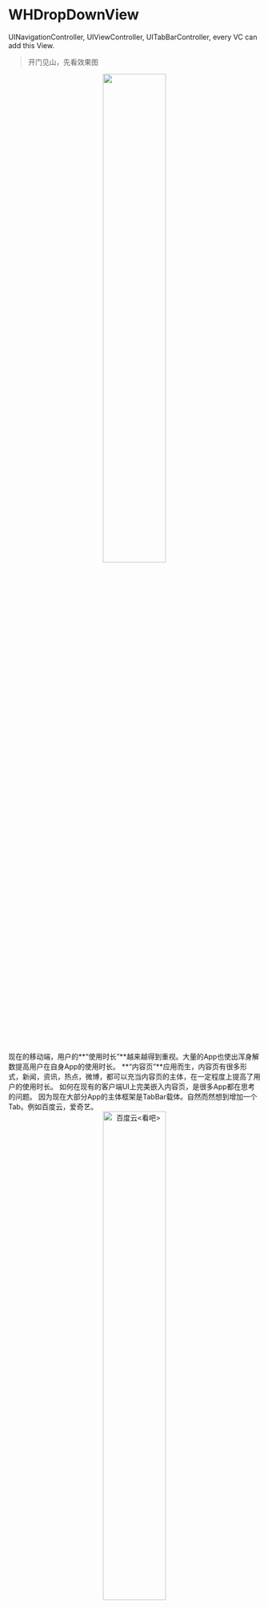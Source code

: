 # WHDropDownView
UINavigationController, UIViewController, UITabBarController, every VC can add this View.

>开门见山，先看效果图

<div  align="center">  
<img src="http://upload-images.jianshu.io/upload_images/2963444-263805e8982e33e8.gif?imageMogr2/auto-orient/strip" width = "50%"/>
</div>
现在的移动端，用户的**“使用时长”**越来越得到重视。大量的App也使出浑身解数提高用户在自身App的使用时长。
**“内容页”**应用而生，内容页有很多形式，新闻，资讯，热点，微博，都可以充当内容页的主体，在一定程度上提高了用户的使用时长。
如何在现有的客户端UI上完美嵌入内容页，是很多App都在思考的问题。
因为现在大部分App的主体框架是TabBar载体。自然而然想到增加一个Tab。例如百度云，爱奇艺。
<div  align="center">  
<img src="http://upload-images.jianshu.io/upload_images/2963444-19692e50cb0e287f.png" width = "50%" alt="百度云<看吧>"/>
</div>
个人感觉这种方式不够优雅，于是也趁着hackday，写了一份下**拉内容页**。

---

>WHDropDownView 动画

说说动画实现和难点吧。UI分为两部分：

1. indicatorView（boomup，waggle）
2. contentView（拖动动画）

boomup动画

![boomup.gif](http://upload-images.jianshu.io/upload_images/2963444-63a593135d5060d6.gif?imageMogr2/auto-orient/strip)


boomup是3个简单动画叠加的：
- 蓝色半透明底的 **transform.scale** 从 0.0 到1.0

~~~
    self.image = [UIImage imageNamed:@"sparkle.png"];
    self.transform = CGAffineTransformMakeScale(0.0, 0.0);
    
    [UIView  animateWithDuration:0.25
                           delay:0
          usingSpringWithDamping:1
           initialSpringVelocity:10
                         options:0
                      animations:^{
                          
                          self.transform = CGAffineTransformMakeScale(1.0, 1.0);
                      }
                      completion:^(BOOL finished) {
                          self.image = nil;
                      }];
~~~

- icon 外圈环等角度7个大点和小点

~~~
    [self popOutsideWithDuration];
    
    CGFloat radius  = self.iconImageView.bounds.size.height*1.3/2; // ring radius
    CGFloat igniteFromRadius = radius*0.4;
    CGFloat igniteToRadius   = radius*0.7;
    
    NSArray *sparks = [self createSparks:igniteFromRadius];
    for (TTSpark *spark in sparks) {
        [spark animateIgniteShow:igniteToRadius duration:1.0 delay:0.05];
        [spark animateIgniteHide:0.8 delay:0.2];
    }
~~~

- icon 的 **transform.scale** 从 0.0 到1.0

~~~
    self.iconImageView.transform = CGAffineTransformMakeScale(0.0, 0.0);
    
    [UIView  animateWithDuration:0.35
                           delay:0.25
          usingSpringWithDamping:1
           initialSpringVelocity:10
                         options:0
                      animations:^{
                          
                          self.iconImageView.transform = CGAffineTransformMakeScale(1.0, 1.0);
                      }
                      completion:nil];
~~~

代码略多，在此就不粘全了。

出现场景：

- 每次切换到这个VC
- 第一次进入这个VC

waggle动画

![wanggle.gif](http://upload-images.jianshu.io/upload_images/2963444-18531588aab08992.gif?imageMogr2/auto-orient/strip)

- icon 的3D左翻转 ，3次

~~~
    [UIView animateWithDuration:0.5f delay:0.1 options:UIViewAnimationOptionTransitionNone animations:^{
        
        [UIView setAnimationCurve:UIViewAnimationCurveEaseInOut];
        [UIView setAnimationTransition:UIViewAnimationTransitionFlipFromLeft forView:self cache:YES];
        
        self.iconImageView.image = [UIImage imageNamed:newOne];
        
    } completion:^(BOOL finished) {
        
        [UIView animateWithDuration:0.5f delay:0.2 options:UIViewAnimationOptionTransitionNone animations:^{
            
            [UIView setAnimationCurve:UIViewAnimationCurveEaseInOut];
            [UIView setAnimationTransition:UIViewAnimationTransitionFlipFromLeft forView:self cache:YES];
            
            self.iconImageView.image = [UIImage imageNamed:lastOne];
            
        } completion:^(BOOL finished) {
            
            [UIView animateWithDuration:0.5f delay:0.2 options:UIViewAnimationOptionTransitionNone animations:^{
                
                [UIView setAnimationCurve:UIViewAnimationCurveEaseInOut];
                [UIView setAnimationTransition:UIViewAnimationTransitionFlipFromLeft forView:self cache:YES];
                
                self.iconImageView.image = [UIImage imageNamed:newOne];
                
            } completion:^(BOOL finished) {
                
            }];
            
        }];
        
    }];
~~~

- 整个indicator的Z轴旋转

~~~
    CGFloat fromRotation = 0;
    CGFloat byRotation = 0.06;
    CGFloat toRotation = -0.06;
    
    CAKeyframeAnimation *circleTransform = [CAKeyframeAnimation animationWithKeyPath:@"transform"];
    circleTransform.duration = 5;
    circleTransform.repeatCount  = 1;
    circleTransform.autoreverses = NO;
    
    circleTransform.values = @[
                               [NSValue valueWithCATransform3D:CATransform3DRotate(self.layer.transform, fromRotation, 0.0, 0.0, 1.0)],
                               [NSValue valueWithCATransform3D:CATransform3DRotate(self.layer.transform, byRotation, 0.0, 0.0, 1.0)],
                               [NSValue valueWithCATransform3D:CATransform3DRotate(self.layer.transform, fromRotation, 0.0, 0.0, 1.0)],
                               [NSValue valueWithCATransform3D:CATransform3DRotate(self.layer.transform, toRotation, 0.0, 0.0, 1.0)],
                               [NSValue valueWithCATransform3D:CATransform3DRotate(self.layer.transform, fromRotation, 0.0, 0.0, 1.0)],
                               [NSValue valueWithCATransform3D:CATransform3DRotate(self.layer.transform, byRotation/2, 0.0, 0.0, 1.0)],
                               [NSValue valueWithCATransform3D:CATransform3DRotate(self.layer.transform, fromRotation, 0.0, 0.0, 1.0)],
                               [NSValue valueWithCATransform3D:CATransform3DRotate(self.layer.transform, toRotation/2, 0.0, 0.0, 1.0)],
                               [NSValue valueWithCATransform3D:CATransform3DRotate(self.layer.transform, fromRotation, 0.0, 0.0, 1.0)],
                               [NSValue valueWithCATransform3D:CATransform3DRotate(self.layer.transform, fromRotation, 0.0, 0.0, 1.0)],
                               [NSValue valueWithCATransform3D:CATransform3DRotate(self.layer.transform, fromRotation, 0.0, 0.0, 1.0)],
                               ];
    
    [self.layer addAnimation:circleTransform forKey:@"shakeAnimation"];
~~~

- 整个indicator的Y轴拉伸

~~~
    CAKeyframeAnimation *scaleY = [CAKeyframeAnimation animationWithKeyPath:@"transform.scale.y"];
    
    scaleY.values   = @[@1.0, @1.04, @1.01, @1.04, @1.01, @1.04, @1.02, @1.04, @1.01, @1.02, @1.0];
    scaleY.autoreverses = NO;
    scaleY.duration= 5;
    scaleY.repeatCount = 1;
    
    [self.layer addAnimation:scaleY forKey:@"scaleY"];
~~~

出现场景：

- 每隔15秒静止（无下拉等用户操作）就waggle一下
- 下拉内容页隐藏的时候

####拖动动画
下拉回退有两种行为，点击/拖动。分别是用

- UITapGestureRecognizer
- UIPanGestureRecognizer

---
>WHDropDownView 接入说明

无论是 **UINavigationController, UIViewController, UITabBarController** 都能完美嵌入，界面右上角悬挂绳索饰品，下拉点击就出内容页。

- 接入只需要一句代码，在要展示的 VC 的 viewDidLoad 调用

~~~
//传入UINavigationController, UIViewController, UITabBarController, 的View
- (void)showDropDownViewOn:(UIView *)bottomView;
~~~

- 在你认为合适的时机调用 **boomup** 动画（比如viewDidAppear:）


~~~
//WHDropDownView.h
@interface WHDropDownView : UIView

+ (WHDropDownView *)sharedInstance;
//传入UINavigationController, UIViewController, UITabBarController, 的View
- (void)showDropDownViewOn:(UIView *)bottomView;

- (void)boomup;

@end
~~~

- 下拉内容页 **WHDropDownContentView**，你可以自定义里面cell的样式和填充内容
- icon 图目前使用的本地图，有需求建议改成线上可配
- 3r-party：**Masonry** ，非必需，可以改成任何布局框架，代码也不多

---

